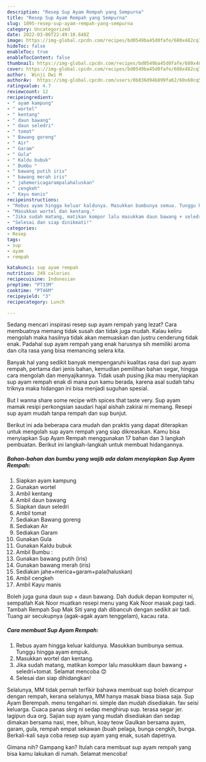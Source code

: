 ```yaml
---
description: "Resep Sup Ayam Rempah yang Sempurna"
title: "Resep Sup Ayam Rempah yang Sempurna"
slug: 1095-resep-sup-ayam-rempah-yang-sempurna
category: Uncategorized
date: 2022-03-06T22:49:10.648Z
image: https://img-global.cpcdn.com/recipes/bd0549ba45d0fafe/680x482cq70/sup-ayam-rempah-foto-resep-utama.jpg
hideToc: false
enableToc: true
enableTocContent: false
thumbnail: https://img-global.cpcdn.com/recipes/bd0549ba45d0fafe/680x482cq70/sup-ayam-rempah-foto-resep-utama.jpg
cover: https://img-global.cpcdn.com/recipes/bd0549ba45d0fafe/680x482cq70/sup-ayam-rempah-foto-resep-utama.jpg
author:  Winji Dwi M
authorAv:  https://img-global.cpcdn.com/users/0b836d94b899fa62/60x60cq50/avatar.jpg
ratingvalue: 4.7
reviewcount: 12
recipeingredient:
- " ayam kampung"
- " wortel"
- " kentang"
- " daun bawang"
- " daun seledri"
- " tomat"
- " Bawang goreng"
- " Air"
- " Garam"
- " Gula"
- " Kaldu bubuk"
- " Bumbu "
- " bawang putih iris"
- " bawang merah iris"
- " jahemericagarampalahaluskan"
- " cengkeh"
- " Kayu manis"
recipeinstructions:
- "Rebus ayam hingga keluar kaldunya. Masukkan bumbunya semua. Tunggu hingga ayam empuk."
- "Masukkan wortel dan kentang."
- "Jika sudah matang, matikan kompor lalu masukkam daun bawang + seledri+tomat. Selamat mencoba 😊"
- "Selesai dan siap dinikmati!"
categories:
- Resep
tags:
- sup
- ayam
- rempah

katakunci: sup ayam rempah 
nutrition: 249 calories
recipecuisine: Indonesian
preptime: "PT33M"
cooktime: "PT46M"
recipeyield: "3"
recipecategory: Lunch

---
```



Sedang mencari inspirasi resep sup ayam rempah yang lezat? Cara membuatnya memang tidak susah dan tidak juga mudah. Kalau keliru mengolah maka hasilnya tidak akan memuaskan dan justru cenderung tidak enak. Padahal sup ayam rempah yang enak harusnya sih memiliki aroma dan cita rasa yang bisa memancing selera kita.


Banyak hal yang sedikit banyak mempengaruhi kualitas rasa dari sup ayam rempah, pertama dari jenis bahan, kemudian pemilihan bahan segar, hingga cara mengolah dan menyajikannya. Tidak usah pusing jika mau menyiapkan sup ayam rempah enak di mana pun kamu berada, karena asal sudah tahu triknya maka hidangan ini bisa menjadi suguhan spesial.

But I wanna share some recipe with spices that taste very. Sup ayam mamak resipi perkongsian saudari hajal aishah zakirai ni memang. Resepi sup ayam mudah tanpa rempah dan sup bunjut.


Berikut ini ada beberapa cara mudah dan praktis yang dapat diterapkan untuk mengolah sup ayam rempah yang siap dikreasikan. Kamu bisa menyiapkan Sup Ayam Rempah menggunakan 17 bahan dan 3 langkah pembuatan. Berikut ini langkah-langkah untuk membuat hidangannya.

<!--inarticleads1-->

##### Bahan-bahan dan bumbu yang wajib ada dalam menyiapkan Sup Ayam Rempah:

1. Siapkan  ayam kampung
1. Gunakan  wortel
1. Ambil  kentang
1. Ambil  daun bawang
1. Siapkan  daun seledri
1. Ambil  tomat
1. Sediakan  Bawang goreng
1. Sediakan  Air
1. Sediakan  Garam
1. Gunakan  Gula
1. Gunakan  Kaldu bubuk
1. Ambil  Bumbu :
1. Gunakan  bawang putih (iris)
1. Gunakan  bawang merah (iris)
1. Sediakan  jahe+merica+garam+pala(haluskan)
1. Ambil  cengkeh
1. Ambil  Kayu manis


Boleh juga guna daun sup + daun bawang. Dah duduk depan komputer ni, sempatlah Kak Noor muatkan resepi menu yang Kak Noor masak pagi tadi. Tambah Rempah Sup Mak Siti yang dah dibancuh dengan sedikit air tadi. Tuang air secukupnya (agak-agak ayam tenggelam), kacau rata. 

<!--inarticleads2-->

##### Cara membuat Sup Ayam Rempah:

1. Rebus ayam hingga keluar kaldunya. Masukkan bumbunya semua. Tunggu hingga ayam empuk.
1. Masukkan wortel dan kentang.
1. Jika sudah matang, matikan kompor lalu masukkam daun bawang + seledri+tomat. Selamat mencoba 😊
1. Selesai dan siap dihidangkan!

Selalunya, MM tidak pernah terfikir bahawa membuat sup boleh dicampur dengan rempah, kerana selalunya, MM hanya masak biasa biasa saja. Sup Ayam Berempah. menu tengahari ni. simple dan mudah disediakan. fav seisi keluarga. Cuaca panas skrg ni sedap menghirup sup. terasa segar jer. lagipun dua org. Sajian sup ayam yang mudah disediakan dan sedap dimakan bersama nasi, mee, bihun, koay teow Gaulkan bersama ayam, garam, gula, rempah empat sekawan (buah pelaga, bunga cengkih, bunga. Berkali-kali saya coba resep sup ayam yang enak, susah dapetnya. 

Gimana nih? Gampang kan? Itulah cara membuat sup ayam rempah yang bisa kamu lakukan di rumah. Selamat mencoba!
